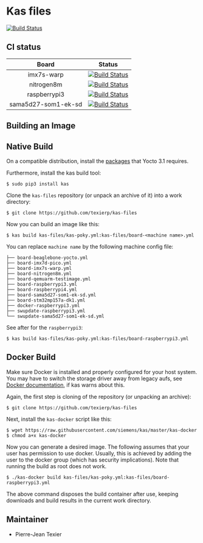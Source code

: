 # Kas files

[![Build Status](http://51.75.135.20:8200/buildStatus/icon?job=kas-files)](http://51.75.135.20:8200/job/kas-files/)

## CI status

|  Board  |  Status |
|:-------:|:-------:|
|    imx7s-warp     |     [![Build Status](http://51.75.135.20:8200/buildStatus/icon?job=imx7s-warp)](http://51.75.135.20:8200/job/imx7s-warp/)    |
|    nitrogen8m     |     [![Build Status](http://51.75.135.20:8200/buildStatus/icon?job=nitrogen8m)](http://51.75.135.20:8200/job/nitrogen8m/)    |
|    raspberrypi3   |     [![Build Status](http://51.75.135.20:8200/buildStatus/icon?job=raspberrypi3)](http://51.75.135.20:8200/job/raspberrypi3/)    |
|    sama5d27-som1-ek-sd   |     [![Build Status](http://51.75.135.20:8200/buildStatus/icon?job=sama5d27-som1-ek-sd)](http://51.75.135.20:8200/job/sama5d27-som1-ek-sd/)    |

## Building an Image

Native Build
------------

On a compatible distribution, install the
[packages](https://www.yoctoproject.org/docs/3.1/mega-manual/mega-manual.html#required-packages-for-the-build-host)
that Yocto 3.1 requires.

Furthermore, install the kas build tool:

```shell
$ sudo pip3 install kas
```

Clone the `kas-files` repository (or unpack an archive of it) into a work
directory:

```shell
$ git clone https://github.com/texierp/kas-files
```

Now you can build an image like this:

```shell
$ kas build kas-files/kas-poky.yml:kas-files/board-<machine name>.yml
```

You can replace `machine name` by the following machine config file:

```
├── board-beaglebone-yocto.yml
├── board-imx7d-pico.yml
├── board-imx7s-warp.yml
├── board-nitrogen8m.yml
├── board-qemuarm-testimage.yml
├── board-raspberrypi3.yml
├── board-raspberrypi4.yml
├── board-sama5d27-som1-ek-sd.yml
├── board-stm32mp157a-dk1.yml
├── docker-raspberrypi3.yml
├── swupdate-raspberrypi3.yml
└── swupdate-sama5d27-som1-ek-sd.yml
```

See after for the `raspberrypi3`:

```shell
$ kas build kas-files/kas-poky.yml:kas-files/board-raspberrypi3.yml
```


Docker Build
------------

Make sure Docker is installed and properly configured for your host system. You
may have to switch the storage driver away from legacy aufs, see
[Docker documentation](https://docs.docker.com/engine/userguide/storagedriver/selectadriver),
if kas warns about this.

Again, the first step is cloning of the repository (or unpacking an archive):

```shell
$ git clone https://github.com/texierp/kas-files
```

Next, install the `kas-docker` script like this:

```shell
$ wget https://raw.githubusercontent.com/siemens/kas/master/kas-docker
$ chmod a+x kas-docker
```

Now you can generate a desired image. The following assumes that your user has
permission to use docker. Usually, this is achieved by adding the user to the
docker group (which has security implications). Note that running the build as
root does not work.

```shell
$ ./kas-docker build kas-files/kas-poky.yml:kas-files/board-raspberrypi3.yml
```

The above command disposes the build container after use, keeping downloads and
build results in the current work directory.

Maintainer
----------

- Pierre-Jean Texier

